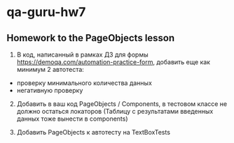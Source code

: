 # qa-guru-hw7
## Homework to the PageObjects lesson

1. В код, написанный в рамках ДЗ для формы https://demoqa.com/automation-practice-form, 
добавить еще как минимум 2 автотеста:
- проверку минимального количества данных
- негативную проверку
  
2. Добавить в ваш код PageObjects / Components, в тестовом классе не должно остаться локаторов
(Таблицу с результатами введенных данных тоже вынести в components)

3. Добавить PageObjects к автотесту на TextBoxTests
